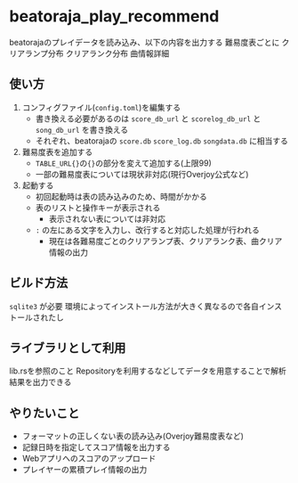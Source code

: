 # beatoraja_play_recommend
beatorajaのプレイデータを読み込み、以下の内容を出力する
難易度表ごとに
クリアランプ分布
クリアランク分布
曲情報詳細

## 使い方
1. コンフィグファイル(`config.toml`)を編集する
    - 書き換える必要があるのは `score_db_url` と `scorelog_db_url` と `song_db_url` を書き換える
    - それぞれ、beatorajaの `score.db` `score_log.db` `songdata.db` に相当する
3. 難易度表を追加する
    - `TABLE_URL{}`の`{}`の部分を変えて追加する(上限99)
    - 一部の難易度表については現状非対応(現行Overjoy公式など)
4. 起動する
    - 初回起動時は表の読み込みのため、時間がかかる
    - 表のリストと操作キーが表示される
        - 表示されない表については非対応
    - `:` の左にある文字を入力し、改行すると対応した処理が行われる
        - 現在は各難易度ごとのクリアランプ表、クリアランク表、曲クリア情報の出力

## ビルド方法
`sqlite3` が必要
環境によってインストール方法が大きく異なるので各自インストールされたし

## ライブラリとして利用
lib.rsを参照のこと
Repositoryを利用するなどしてデータを用意することで解析結果を出力できる

## やりたいこと
- フォーマットの正しくない表の読み込み(Overjoy難易度表など)
- 記録日時を指定してスコア情報を出力する
- Webアプリへのスコアのアップロード
- プレイヤーの累積プレイ情報の出力
